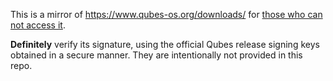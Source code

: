 This is a mirror of https://www.qubes-os.org/downloads/ for [those who can not access it](https://groups.google.com/d/topic/qubes-users/crqcYGw-EZA/discussion).

**Definitely** verify its signature, using the official Qubes release signing keys obtained in a secure manner. They are intentionally not provided in this repo.
